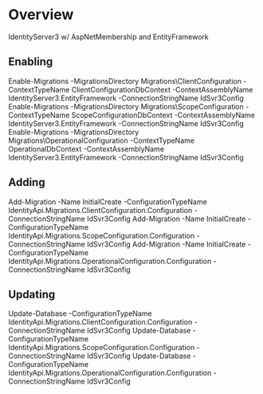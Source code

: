 ﻿# Overview
IdentityServer3 w/ AspNetMembership and EntityFramework

## Enabling
Enable-Migrations -MigrationsDirectory Migrations\ClientConfiguration -ContextTypeName ClientConfigurationDbContext -ContextAssemblyName IdentityServer3.EntityFramework -ConnectionStringName IdSvr3Config
Enable-Migrations -MigrationsDirectory Migrations\ScopeConfiguration -ContextTypeName ScopeConfigurationDbContext -ContextAssemblyName IdentityServer3.EntityFramework -ConnectionStringName IdSvr3Config
Enable-Migrations -MigrationsDirectory Migrations\OperationalConfiguration -ContextTypeName OperationalDbContext -ContextAssemblyName IdentityServer3.EntityFramework -ConnectionStringName IdSvr3Config

## Adding
Add-Migration -Name InitialCreate -ConfigurationTypeName IdentityApi.Migrations.ClientConfiguration.Configuration -ConnectionStringName IdSvr3Config
Add-Migration -Name InitialCreate -ConfigurationTypeName IdentityApi.Migrations.ScopeConfiguration.Configuration -ConnectionStringName IdSvr3Config
Add-Migration -Name InitialCreate -ConfigurationTypeName IdentityApi.Migrations.OperationalConfiguration.Configuration -ConnectionStringName IdSvr3Config

## Updating
Update-Database -ConfigurationTypeName IdentityApi.Migrations.ClientConfiguration.Configuration -ConnectionStringName IdSvr3Config
Update-Database -ConfigurationTypeName IdentityApi.Migrations.ScopeConfiguration.Configuration -ConnectionStringName IdSvr3Config
Update-Database -ConfigurationTypeName IdentityApi.Migrations.OperationalConfiguration.Configuration -ConnectionStringName IdSvr3Config
